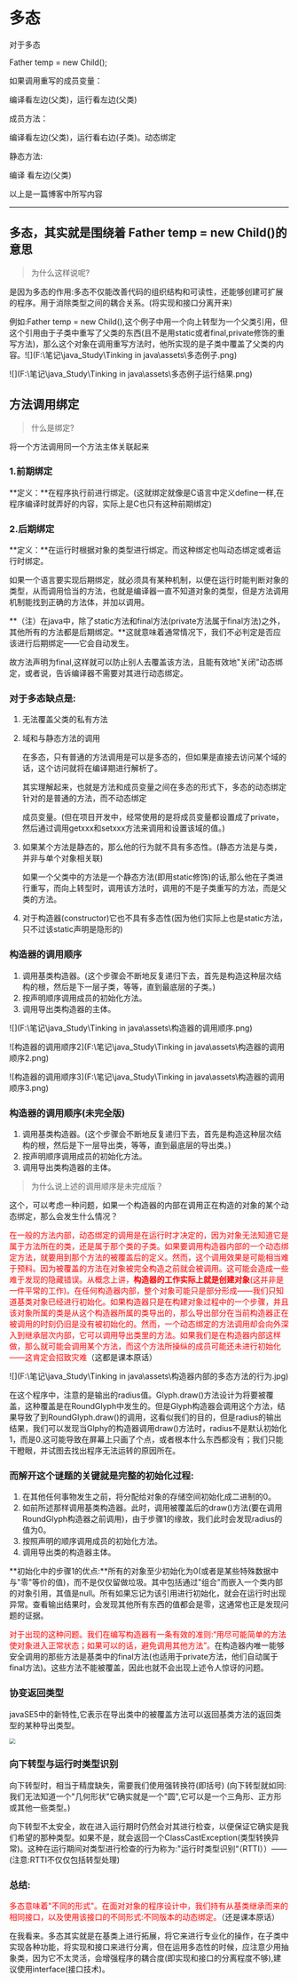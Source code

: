 # 多态

对于多态

Father temp = new Child();

如果调用重写的成员变量：

编译看左边(父类)，运行看左边(父类)

成员方法：

编译看左边(父类)，运行看右边(子类)。动态绑定

静态方法:

编译 看左边(父类)

以上是一篇博客中所写内容

------

## 多态，其实就是围绕着 Father temp = new Child()的意思

> 为什么这样说呢?

是因为多态的作用:多态不仅能改善代码的组织结构和可读性，还能够创建可扩展的程序。用于消除类型之间的耦合关系。(将实现和接口分离开来)

例如:Father temp = new Child(),这个例子中用一个向上转型为一个父类引用，但这个引用由于子类中重写了父类的东西(且不是用static或者final,private修饰的重写方法)，那么这个对象在调用重写方法时，他所实现的是子类中覆盖了父类的内容。![](F:\笔记\java_Study\Tinking in java\assets\多态例子.png)

![](F:\笔记\java_Study\Tinking in java\assets\多态例子运行结果.png)

## 方法调用绑定

> 什么是绑定?

将一个方法调用同一个方法主体关联起来

### 1.前期绑定

**定义：**在程序执行前进行绑定。(这就绑定就像是C语言中定义define一样,在程序编译时就弄好的内容，实际上是C也只有这种前期绑定)

### 2.后期绑定

**定义：**在运行时根据对象的类型进行绑定。而这种绑定也叫动态绑定或者运行时绑定。

如果一个语言要实现后期绑定，就必须具有某种机制，以便在运行时能判断对象的类型，从而调用恰当的方法，也就是编译器一直不知道对象的类型，但是方法调用机制能找到正确的方法体，并加以调用。



**（注）在java中，除了static方法和final方法(private方法属于final方法)之外，其他所有的方法都是后期绑定。**这就意味着通常情况下，我们不必判定是否应该进行后期绑定——它会自动发生。

故方法声明为final,这样就可以防止别人去覆盖该方法，且能有效地"关闭"动态绑定，或者说，告诉编译器不需要对其进行动态绑定。

### 对于多态缺点是:

1. 无法覆盖父类的私有方法

2. 域和与静态方法的调用

   在多态，只有普通的方法调用是可以是多态的，但如果是直接去访问某个域的话，这个访问就将在编译期进行解析了。

   其实理解起来，也就是方法和成员变量之间在多态的形式下，多态的动态绑定针对的是普通的方法，而不动态绑定

   成员变量。(但在项目开发中，经常使用的是将成员变量都设置成了private，然后通过调用getxxx和setxxx方法来调用和设置该域的值。)

3. 如果某个方法是静态的，那么他的行为就不具有多态性。(静态方法是与类，并非与单个对象相关联)

   如果一个父类中的方法是一个静态方法(即用static修饰)的话,那么他在子类进行重写，而向上转型时，调用该方法时，调用的不是子类重写的方法，而是父类的方法。

4. 对于构造器(constructor)它也不具有多态性(因为他们实际上也是static方法，只不过该static声明是隐形的)

### 构造器的调用顺序

1. 调用基类构造器。(这个步骤会不断地反复递归下去，首先是构造这种层次结构的根，然后是下一层子类，等等，直到最底层的子类。)
2. 按声明顺序调用成员的初始化方法。
3. 调用导出类构造器的主体。

![](F:\笔记\java_Study\Tinking in java\assets\构造器的调用顺序.png)

![构造器的调用顺序2](F:\笔记\java_Study\Tinking in java\assets\构造器的调用顺序2.png)

![构造器的调用顺序3](F:\笔记\java_Study\Tinking in java\assets\构造器的调用顺序3.png)

### 构造器的调用顺序(未完全版)

1. 调用基类构造器。(这个步骤会不断地反复递归下去，首先是构造这种层次结构的根，然后是下一层导出类，等等，直到最底层的导出类。)
2. 按声明顺序调用成员的初始化方法。
3. 调用导出类构造器的主体。

> 为什么说上述的调用顺序是未完成版？

这个，可以考虑一种问题，如果一个构造器的内部在调用正在构造的对象的某个动态绑定，那么会发生什么情况？

<font color=#FF0000>在一般的方法内部，动态绑定的调用是在运行时才决定的，因为对象无法知道它是属于方法所在的类，还是属于那个类的子类。如果要调用构造器内部的一个动态绑定方法，就要用到那个方法的被覆盖后的定义。然而，这个调用效果是可能相当难于预料。因为被覆盖的方法在对象被完全构造之前就会被调用。这可能会造成一些难于发现的隐藏错误。从概念上讲，**构造器的工作实际上就是创建对象**(这并非是一件平常的工作)。在任何构造器内部，整个对象可能只是部分形成——我们只知道基类对象已经进行初始化。如果构造器只是在构建对象过程中的一个步骤，并且该对象所属的类是从这个构造器所属的类导出的，那么导出部分在当前构造器正在被调用的时刻仍旧是没有被初始化的。然而，一个动态绑定的方法调用却会向外深入到继承层次内部，它可以调用导出类里的方法。如果我们是在构造器内部这样做，那么就可能会调用某个方法，而这个方法所操纵的成员可能还未进行初始化——这肯定会招致灾难</font>（这都是课本原话）

![](F:\笔记\java_Study\Tinking in java\assets\构造器内部的多态方法的行为.jpg)

在这个程序中，注意的是输出的radius值。Glyph.draw()方法设计为将要被覆盖，这种覆盖是在RoundGlyph中发生的。但是Glyph构造器会调用这个方法，结果导致了到RoundGlyph.draw()的调用，这看似我们的目的，但是radius的输出结果，我们可以发现当Glphy的构造器调用draw()方法时，radius不是默认初始化1，而是0.这可能导致在屏幕上只画了个点，或者根本什么东西都没有；我们只能干瞪眼，并试图去找出程序无法运转的原因所在。

### 而解开这个谜题的关键就是完整的初始化过程:

1. 在其他任何事物发生之前，将分配给对象的存储空间初始化成二进制的0。
2. 如前所述那样调用基类构造器。此时，调用被覆盖后的draw()方法(要在调用RoundGlyph构造器之前调用)，由于步骤1的缘故，我们此时会发现radius的值为0。
3. 按照声明的顺序调用成员的初始化方法。
4. 调用导出类的构造器主体。

**初始化中的步骤1的优点:**所有的对象至少初始化为0(或者是某些特殊数据中与"零"等价的值)，而不是仅仅留做垃圾。其中包括通过"组合"而嵌入一个类内部的对象引用，其值是null。所有如果忘记为该引用进行初始化，就会在运行时出现异常。查看输出结果时，会发现其他所有东西的值都会是零，这通常也正是发现问题的证据。

<font color = #FF0000>对于出现的这种问题。我们在编写构造器有一条有效的准则:“用尽可能简单的方法使对象进入正常状态；如果可以的话，避免调用其他方法”。</font>在构造器内唯一能够安全调用的那些方法是基类中的final方法(也适用于private方法，他们自动属于final方法)。这些方法不能被覆盖，因此也就不会出现上述令人惊讶的问题。

### 协变返回类型

javaSE5中的新特性,它表示在导出类中的被覆盖方法可以返回基类方法的返回类型的某种导出类型。

<img src="F:\笔记\java_Study\Tinking in java\assets\协变返回类型.jpg" style="zoom:67%;" />

### 向下转型与运行时类型识别

向下转型时，相当于精度缺失，需要我们使用强转换符(即括号) (向下转型就如同:我们无法知道一个"几何形状"它确实就是一个"圆",它可以是一个三角形、正方形或其他一些类型。)

向下转型不太安全，故在进入运行期时仍然会对其进行检查，以便保证它确实是我们希望的那种类型。如果不是，就会返回一个ClassCastException(类型转换异常)。这种在运行期间对类型进行检查的行为称为:"运行时类型识别“（RTTI））——(注意:RTTI不仅仅包括转型处理)

### 总结:

<font color = #FF0000>多态意味着"不同的形式"。在面对对象的程序设计中，我们持有从基类继承而来的相同接口，以及使用该接口的不同形式:不同版本的动态绑定。</font>（还是课本原话）

在我看来。多态其实就是在基类上进行拓展，将它来进行专业化的操作，在子类中实现各种功能，将实现和接口来进行分离，但在运用多态性的时候，应注意少用抽象类，因为它不太灵活，会增强程序的耦合度(即实现和接口的分离程度不够),建议使用interface(接口技术)。